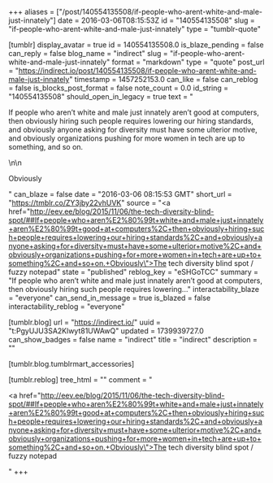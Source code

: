 +++
aliases = ["/post/140554135508/if-people-who-arent-white-and-male-just-innately"]
date = 2016-03-06T08:15:53Z
id = "140554135508"
slug = "if-people-who-arent-white-and-male-just-innately"
type = "tumblr-quote"

[tumblr]
display_avatar = true
id = 140554135508.0
is_blaze_pending = false
can_reply = false
blog_name = "indirect"
slug = "if-people-who-arent-white-and-male-just-innately"
format = "markdown"
type = "quote"
post_url = "https://indirect.io/post/140554135508/if-people-who-arent-white-and-male-just-innately"
timestamp = 1457252153.0
can_like = false
can_reblog = false
is_blocks_post_format = false
note_count = 0.0
id_string = "140554135508"
should_open_in_legacy = true
text = "<p>If people who aren’t white and male just innately aren’t good at computers, then obviously hiring such people requires lowering our hiring standards, and obviously anyone asking for diversity must have some ulterior motive, and obviously organizations pushing for more women in tech are up to something, and so on.</p>\n\n<p>Obviously</p>"
can_blaze = false
date = "2016-03-06 08:15:53 GMT"
short_url = "https://tmblr.co/ZY3jby22vhUVK"
source = "<a href=\"http://eev.ee/blog/2015/11/06/the-tech-diversity-blind-spot/##If+people+who+aren%E2%80%99t+white+and+male+just+innately+aren%E2%80%99t+good+at+computers%2C+then+obviously+hiring+such+people+requires+lowering+our+hiring+standards%2C+and+obviously+anyone+asking+for+diversity+must+have+some+ulterior+motive%2C+and+obviously+organizations+pushing+for+more+women+in+tech+are+up+to+something%2C+and+so+on.+Obviously\">The tech diversity blind spot / fuzzy notepad</a>"
state = "published"
reblog_key = "eSHGoTCC"
summary = "If people who aren’t white and male just innately aren’t good at computers, then obviously hiring such people requires lowering..."
interactability_blaze = "everyone"
can_send_in_message = true
is_blazed = false
interactability_reblog = "everyone"

[tumblr.blog]
url = "https://indirect.io/"
uuid = "t:PgyUJU3SA2Klwyt81UWAwQ"
updated = 1739939727.0
can_show_badges = false
name = "indirect"
title = "indirect"
description = ""

[tumblr.blog.tumblrmart_accessories]

[tumblr.reblog]
tree_html = ""
comment = "<p><a href=\"http://eev.ee/blog/2015/11/06/the-tech-diversity-blind-spot/##If+people+who+aren%E2%80%99t+white+and+male+just+innately+aren%E2%80%99t+good+at+computers%2C+then+obviously+hiring+such+people+requires+lowering+our+hiring+standards%2C+and+obviously+anyone+asking+for+diversity+must+have+some+ulterior+motive%2C+and+obviously+organizations+pushing+for+more+women+in+tech+are+up+to+something%2C+and+so+on.+Obviously\">The tech diversity blind spot / fuzzy notepad</a></p>"
+++
